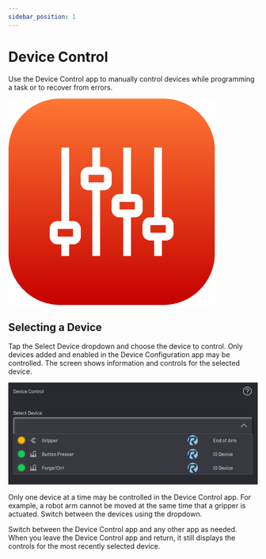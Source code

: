 ```yaml
---
sidebar_position: 1
---
```


# Device Control

Use the Device Control app to manually control devices while programming a task or to recover from errors.

![](../Images/DeviceControls/DeviceControl-Icon.png)

## Selecting a Device

Tap the Select Device dropdown and choose the device to control. Only devices added and enabled in the Device Configuration app may be controlled. The screen shows information and controls for the selected device.

![](../Images/DeviceControls/SelectDeviceDropdown.png)

Only one device at a time may be controlled in the Device Control app. For example, a robot arm cannot be moved at the same time that a gripper is actuated. Switch between the devices using the dropdown.

Switch between the Device Control app and any other app as needed. When you leave the Device Control app and return, it still displays the controls for the most recently selected device.

